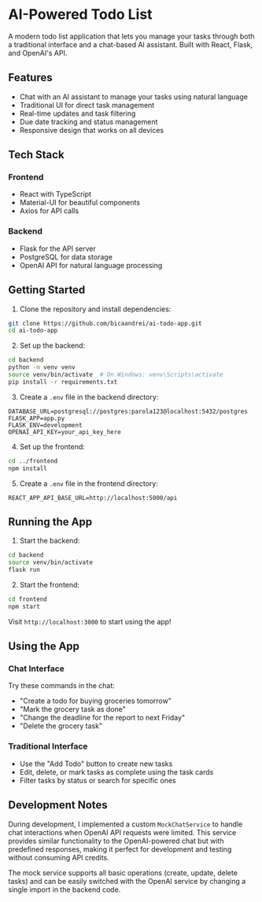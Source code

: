 # AI-Powered Todo List

A modern todo list application that lets you manage your tasks through both a traditional interface and a chat-based AI assistant. Built with React, Flask, and OpenAI's API.

## Features

- Chat with an AI assistant to manage your tasks using natural language
- Traditional UI for direct task management
- Real-time updates and task filtering
- Due date tracking and status management
- Responsive design that works on all devices

## Tech Stack

### Frontend
- React with TypeScript
- Material-UI for beautiful components
- Axios for API calls

### Backend
- Flask for the API server
- PostgreSQL for data storage
- OpenAI API for natural language processing

## Getting Started

1. Clone the repository and install dependencies:
```bash
git clone https://github.com/bicaandrei/ai-todo-app.git
cd ai-todo-app
```

2. Set up the backend:
```bash
cd backend
python -m venv venv
source venv/bin/activate  # On Windows: venv\Scripts\activate
pip install -r requirements.txt
```

3. Create a `.env` file in the backend directory:
```
DATABASE_URL=postgresql://postgres:parola123@localhost:5432/postgres
FLASK_APP=app.py
FLASK_ENV=development
OPENAI_API_KEY=your_api_key_here
```

4. Set up the frontend:
```bash
cd ../frontend
npm install
```

5. Create a `.env` file in the frontend directory:
```
REACT_APP_API_BASE_URL=http://localhost:5000/api
```

## Running the App

1. Start the backend:
```bash
cd backend
source venv/bin/activate
flask run
```

2. Start the frontend:
```bash
cd frontend
npm start
```

Visit `http://localhost:3000` to start using the app!

## Using the App

### Chat Interface
Try these commands in the chat:
- "Create a todo for buying groceries tomorrow"
- "Mark the grocery task as done"
- "Change the deadline for the report to next Friday"
- "Delete the grocery task"

### Traditional Interface
- Use the "Add Todo" button to create new tasks
- Edit, delete, or mark tasks as complete using the task cards
- Filter tasks by status or search for specific ones

## Development Notes

During development, I implemented a custom `MockChatService` to handle chat interactions when OpenAI API requests were limited. This service provides similar functionality to the OpenAI-powered chat but with predefined responses, making it perfect for development and testing without consuming API credits.

The mock service supports all basic operations (create, update, delete tasks) and can be easily switched with the OpenAI service by changing a single import in the backend code.
